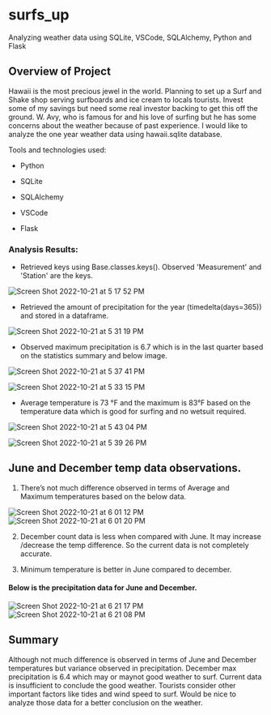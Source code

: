 # surfs_up
Analyzing weather data using SQLite, VSCode, SQLAlchemy, Python and Flask


## Overview of Project
Hawaii is the most precious jewel in the world. Planning to set up a Surf and Shake shop serving surfboards and ice cream to locals tourists. Invest some of my savings but need some real investor backing to get this off the ground. W. Avy, who is famous for and his love of surfing but he has some concerns about the weather because of past experience. I would like to analyze the one year weather data using hawaii.sqlite database. 

Tools and technologies used: 

* Python

* SQLite

* SQLAlchemy 

* VSCode

* Flask


### Analysis Results: 
* Retrieved keys using Base.classes.keys(). Observed 'Measurement' and 'Station' are the keys.  

![Screen Shot 2022-10-21 at 5 17 52 PM](https://user-images.githubusercontent.com/44387918/197310900-76229f3d-1cb1-4a5a-a98d-98202c2b7866.png)


* Retrieved the amount of precipitation for the year (timedelta(days=365)) and stored in a dataframe.  

![Screen Shot 2022-10-21 at 5 31 19 PM](https://user-images.githubusercontent.com/44387918/197310914-87599a0e-ac8a-4d7d-8300-9f51f8d856b1.png)

* Observed maximum precipitation is 6.7 which is in the last quarter based on the statistics summary and below image. 

![Screen Shot 2022-10-21 at 5 37 41 PM](https://user-images.githubusercontent.com/44387918/197310922-c57281ef-a155-4e6b-a371-763d5bfd6295.png)


![Screen Shot 2022-10-21 at 5 33 15 PM](https://user-images.githubusercontent.com/44387918/197310930-5cd8a89c-7590-4927-a3cb-4d6c9867a842.png)

* Average temperature is 73 °F and the maximum is 83°F based on the temperature data which is good for surfing and no wetsuit required. 

![Screen Shot 2022-10-21 at 5 43 04 PM](https://user-images.githubusercontent.com/44387918/197310952-54db0b49-56e6-46ff-a5a2-9062b776ab2a.png)

![Screen Shot 2022-10-21 at 5 39 26 PM](https://user-images.githubusercontent.com/44387918/197310963-7271d2c9-e019-41e3-b304-c293626a7f94.png)

##  June and December temp data observations. 
1. There’s not much difference observed in terms of Average and Maximum temperatures based on the below data. 

![Screen Shot 2022-10-21 at 6 01 12 PM](https://user-images.githubusercontent.com/44387918/197311003-a2e9bf89-0b07-4622-998f-73b3296e9b5e.png)![Screen Shot 2022-10-21 at 6 01 20 PM](https://user-images.githubusercontent.com/44387918/197311012-22813d8d-5354-43d7-bf0c-d7026bf5a75d.png)


2. December count data is less when compared with June. It may increase /decrease the temp difference. So the current data is not completely accurate. 

3. Minimum temperature is better in June compared to december. 

#### Below is the precipitation data for June and December. 


![Screen Shot 2022-10-21 at 6 21 17 PM](https://user-images.githubusercontent.com/44387918/197311062-a5117752-11b9-4180-8cac-ccf7b7ae2448.png)
![Screen Shot 2022-10-21 at 6 21 08 PM](https://user-images.githubusercontent.com/44387918/197311066-0a2fb741-5c3c-45c5-bc42-80b737cbf0d0.png)


## Summary
Although not much difference is observed in terms of June and December temperatures but variance observed in precipitation. December max precipitation is 6.4 which may or maynot good weather to surf. Current data is insufficient to conclude the good weather. Tourists consider other important factors like tides and wind speed to surf. Would be nice to analyze those data for a better conclusion on the weather.    
